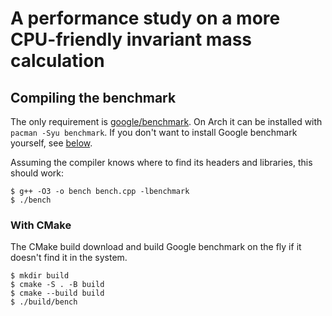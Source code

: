 # A performance study on a more CPU-friendly invariant mass calculation

## Compiling the benchmark

The only requirement is [google/benchmark](https://github.com/google/benchmark).
On Arch it can be installed with `pacman -Syu benchmark`.
If you don't want to install Google benchmark yourself, see [below](#with-cmake).

Assuming the compiler knows where to find its headers and libraries, this should work:

```
$ g++ -O3 -o bench bench.cpp -lbenchmark
$ ./bench
```

### With CMake

The CMake build download and build Google benchmark on the fly if it doesn't find it in the system.

```
$ mkdir build
$ cmake -S . -B build
$ cmake --build build
$ ./build/bench
```
